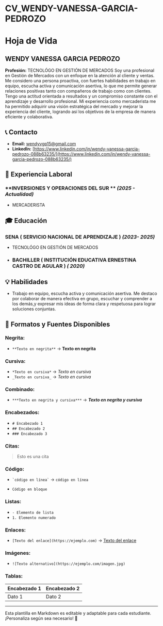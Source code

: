 # CV_WENDY-VANESSA-GARCIA-PEDROZO 
# Hoja de Vida

##  WENDY VANESSA GARCIA PEDROZO 
**Profesión:** TECNOLÓGO EN GESTIÓN DE MERCADOS 
Soy una profesional en Gestión de Mercados con un enfoque en la atención al cliente y ventas. Me considero una persona proactiva, con fuertes habilidades en trabajo en equipo, escucha activa y comunicación asertiva, lo que me permite generar relaciones positivas tanto con compañeros de trabajo como con clientes. Tengo una actitud orientada a resultados y un compromiso constante con el aprendizaje y desarrollo profesional. Mi experiencia como mercaderista me ha permitido adquirir una visión estratégica del mercado y mejorar la experiencia del cliente, logrando así los objetivos de la empresa de manera eficiente y colaborativa.

## 📞 Contacto
- **Email:** [wendyvgp15@gmail.com](mailto:wendyvgp15@gmail.com)
- **LinkedIn:** [https://www.linkedin.com/in/wendy-vanessa-garcia-pedrozo-088b63235/](https://www.linkedin.com/in/wendy-vanessa-garcia-pedrozo-088b63235/)

## 🏢 Experiencia Laboral
### **INVERSIONES Y OPERACIONES DEL SUR ** _(2025 - Actualidad)_
- MERCADERISTA 

## 🎓 Educación
### **SENA ( SERVICIO NACIONAL DE APRENDIZAJE )** _(2023- 2025)_
- TECNOLÓGO EN GESTIÓN DE MERCADOS
- ### **BACHILLER  ( INSTITUCIÓN EDUCATIVA ERNESTINA CASTRO DE AGULAR  )** _( 2020)_

## 💡 Habilidades
- Trabajo en equipo, escucha activa y comunicación asertiva. Me destaco por colaborar de manera efectiva en grupo, escuchar y comprender a los demás,y expresar mis ideas de forma clara y respetuosa para lograr soluciones conjuntas.



## 🎨 Formatos y Fuentes Disponibles

### **Negrita:**
- `**Texto en negrita**` → **Texto en negrita**

### **Cursiva:**
- `*Texto en cursiva*` → *Texto en cursiva*
- `_Texto en cursiva_` → _Texto en cursiva_

### **Combinado:**
- `***Texto en negrita y cursiva***` → ***Texto en negrita y cursiva***

### **Encabezados:**
- `# Encabezado 1`
- `## Encabezado 2`
- `### Encabezado 3`

### **Citas:**
> Esto es una cita

### **Código:**
- `` `código en línea` `` → `código en línea`
- ```
  Código en bloque
  ```

### **Listas:**
- `- Elemento de lista`
- `1. Elemento numerado`

### **Enlaces:**
- `[Texto del enlace](https://ejemplo.com)` → [Texto del enlace](https://ejemplo.com)

### **Imágenes:**
- `![Texto alternativo](https://ejemplo.com/imagen.jpg)`

### **Tablas:**
| Encabezado 1 | Encabezado 2 |
|-------------|-------------|
| Dato 1     | Dato 2      |

---

Esta plantilla en Markdown es editable y adaptable para cada estudiante. ¡Personaliza según sea necesario! 🎯

